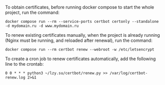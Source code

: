 To obtain certificates, before running docker compose to start the whole project, run the command:

```
docker compose run --rm --service-ports certbot certonly --standalone -d mydomain.ru -d www.mydomain.ru
```

To renew existing certificates manually, when the project is already running (Nginx must be running, and reloaded after renewal), run the command:

```
docker compose run --rm certbot renew --webroot -w /etc/letsencrypt
```

To create a cron job to renew certificates automatically, add the following line to the crontab: 

```
0 0 * * * python3 ~/lzy.su/certbot/renew.py >> /var/log/certbot-renew.log 2>&1
```
